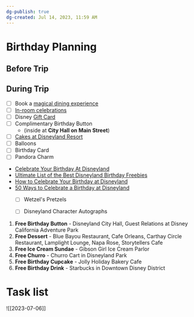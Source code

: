 ```yaml
---
dg-publish: true
dg-created: Jul 14, 2023, 11:59 AM
---
```


# Birthday Planning

## Before Trip

## During Trip

- [ ] Book a [magical dining experience](https://disneyland.disney.go.com/dining/)
- [ ] [In-room celebrations](http://disneyland.disneyfloralandgifts.com/category/in-room+celebrations.do?utm_source=DLRwebsitecelebrate&utm_medium=DLRwebsitecelebrate&utm_campaign=DLRwebsitecelebrateIRC)
- [ ] Disney [Gift Card](https://www.shopdisney.com/gift-cards.html/?CMP=SYN-FY22-DPRD-DLR-Tiles)
- [ ] Complimentary Birthday Button
	- (inside at **City Hall on Main Street**)
- [ ] [Cakes at Disneyland Resort](https://disneyland.disney.go.com/guest-services/cake-orders/)
- [ ] Balloons
- [ ] Birthday Card
- [ ] Pandora Charm

- [Celebrate Your Birthday At Disneyland](https://disneyland.disney.go.com/events-tours/birthdays/)
- [Ultimate List of the Best Disneyland Birthday Freebies](https://www.getawaytoday.com/travel-blog/ultimate-list-of-the-best-disneyland-birthday-free)
- [How to Celebrate Your Birthday at Disneyland](https://mickeyvisit.com/celebrating-birthday-disneyland/)
- [50 Ways to Celebrate a Birthday at Disneyland](https://www.momrewritten.com/celebrating-your-birthday-at-disneyland-fun-ways-on-how-to-make-your-special-day-even-more-magical/)
	- [ ] Wetzel's Pretzels
	- [ ] Disneyland Character Autographs


1. **Free Birthday Button** - Disneyland City Hall, Guest Relations at Disney California Adventure Park
2. **Free Dessert** - Blue Bayou Restaurant, Cafe Orleans, Carthay Circle Restaurant, Lamplight Lounge, Napa Rose, Storytellers Cafe
3. **Free Ice Cream Sundae** - Gibson Girl Ice Cream Parlor
4. **Free Churro** - Churro Cart in Disneyland Park
5. **Free Birthday Cupcake** - Jolly Holiday Bakery Cafe
6. **Free Birthday Drink** - Starbucks in Downtown Disney District

# Task list

![[2023-07-06]]